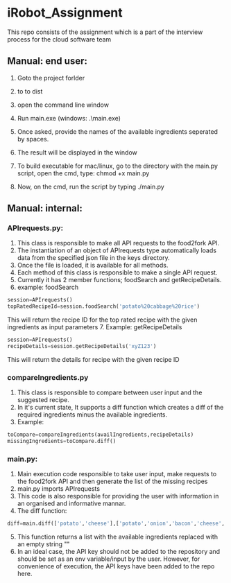 # iRobot_Assignment
This repo consists of the assignment which is a part of the interview process for the cloud software team

## Manual: end user:
1. Goto the project forlder
2. to to dist
3. open the command line window
4. Run main.exe (windows: .\main.exe) 
5. Once asked, provide the names of the available ingredients seperated by spaces.
6. The result will be displayed in the window

1. To build executable for mac/linux, go to the directory with the main.py script, open the cmd, type: chmod +x main.py
2. Now, on the cmd, run the script by typing ./main.py

## Manual: internal:

### APIrequests.py:
1. This class is responsible to make all API requests to the food2fork API. 
2. The instantiation of an object of APIrequests type automatically loads data from the specified json file in the keys directory.
3. Once the file is loaded, it is available for all methods.
4. Each method of this class is responsible to make a single API request.
5. Currently it has 2 member functions; foodSearch and getRecipeDetails.
6. example: foodSearch
```python
session=APIrequests() 
topRatedRecipeId=session.foodSearch('potato%20cabbage%20rice')
```
   This will return the recipe ID for the top rated recipe with the given ingredients as input parameters
7. Example: getRecipeDetails
```python
session=APIrequests() 
recipeDetails=session.getRecipeDetails('xyZ123')
```
   This will return the details for recipe with the given recipe ID

### compareIngredients.py
1. This class is responsible to compare between user input and the suggested recipe.
2. In it's current state, It supports a diff function which creates a diff of the required ingredients minus the available ingredients.
3. Example:
```python
toCompare=compareIngredients(availIngredients,recipeDetails)
missingIngredients=toCompare.diff()
```

### main.py:
1. Main execution code responsible to take user input, make requests to the food2fork API and then generate the list of the missing recipes
2. main.py imports APIrequests
3. This code is also responsible for providing the user with information in an organised and informative mannar.
4. The diff function:
```python
diff=main.diff(['potato','cheese'],['potato','onion','bacon','cheese','celery'])
```
5. This function returns a list with the available ingredients replaced with an empty string ""
6. In an ideal case, the API key should not be added to the repository and should be set as an env variable/input by the user. However, for convenience of execution, the API keys have been added to the repo here.


